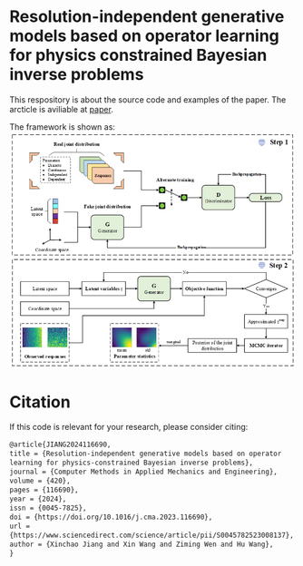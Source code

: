 # Resolution-independent generative models based on operator learning for physics constrained Bayesian inverse problems

This respository is about the source code and examples of the paper. The arcticle is aviliable at [paper](https://www.sciencedirect.com/science/article/pii/S0045782523008137?dgcid=author).



The framework is shown as:
![framework](https://github.com/yoton12138/OL-GANs-for-Bayesian-inverse-problem/blob/main/res/framework.jpg)


# Citation
If this code is relevant for your research, please consider citing:
```
@article{JIANG2024116690,
title = {Resolution-independent generative models based on operator learning for physics-constrained Bayesian inverse problems},
journal = {Computer Methods in Applied Mechanics and Engineering},
volume = {420},
pages = {116690},
year = {2024},
issn = {0045-7825},
doi = {https://doi.org/10.1016/j.cma.2023.116690},
url = {https://www.sciencedirect.com/science/article/pii/S0045782523008137},
author = {Xinchao Jiang and Xin Wang and Ziming Wen and Hu Wang},
}
```
